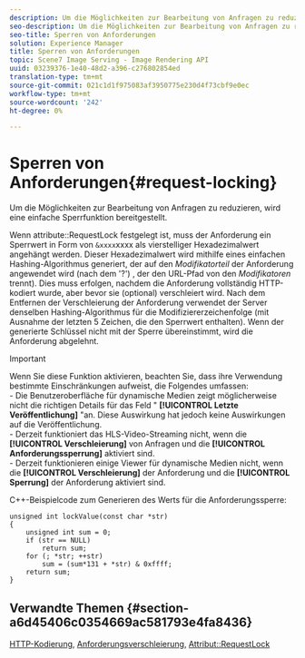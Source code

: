 ```yaml
---
description: Um die Möglichkeiten zur Bearbeitung von Anfragen zu reduzieren, wird eine einfache Sperrfunktion bereitgestellt.
seo-description: Um die Möglichkeiten zur Bearbeitung von Anfragen zu reduzieren, wird eine einfache Sperrfunktion bereitgestellt.
seo-title: Sperren von Anforderungen
solution: Experience Manager
title: Sperren von Anforderungen
topic: Scene7 Image Serving - Image Rendering API
uuid: 03239376-1e40-48d2-a396-c276802854ed
translation-type: tm+mt
source-git-commit: 021c1d1f975083af3950775e230d4f73cbf9e0ec
workflow-type: tm+mt
source-wordcount: '242'
ht-degree: 0%

---
```



# Sperren von Anforderungen{#request-locking}

Um die Möglichkeiten zur Bearbeitung von Anfragen zu reduzieren, wird eine einfache Sperrfunktion bereitgestellt.

Wenn attribute::RequestLock festgelegt ist, muss der Anforderung ein Sperrwert in Form von `&xxxx`xxxx als vierstelliger Hexadezimalwert angehängt werden. Dieser Hexadezimalwert wird mithilfe eines einfachen Hashing-Algorithmus generiert, der auf den *Modifikatorteil* der Anforderung angewendet wird (nach dem &#39;?&#39;) , der den URL-Pfad von den *Modifikatoren* trennt). Dies muss erfolgen, nachdem die Anforderung vollständig HTTP-kodiert wurde, aber bevor sie (optional) verschleiert wird. Nach dem Entfernen der Verschleierung der Anforderung verwendet der Server denselben Hashing-Algorithmus für die Modifiziererzeichenfolge (mit Ausnahme der letzten 5 Zeichen, die den Sperrwert enthalten). Wenn der generierte Schlüssel nicht mit der Sperre übereinstimmt, wird die Anforderung abgelehnt.

>[!IMPORTANT]
>
>Wenn Sie diese Funktion aktivieren, beachten Sie, dass ihre Verwendung bestimmte Einschränkungen aufweist, die Folgendes umfassen:<br>- Die Benutzeroberfläche für dynamische Medien zeigt möglicherweise nicht die richtigen Details für das Feld &quot; **[!UICONTROL Letzte Veröffentlichung]** &quot;an. Diese Auswirkung hat jedoch keine Auswirkungen auf die Veröffentlichung.<br>- Derzeit funktioniert das HLS-Video-Streaming nicht, wenn die **[!UICONTROL Verschleierung]** von Anfragen und die **[!UICONTROL Anforderungssperrung]** aktiviert sind.<br>- Derzeit funktionieren einige Viewer für dynamische Medien nicht, wenn die **[!UICONTROL Verschleierung]** der Anforderung und die **[!UICONTROL Sperrung]** der Anforderung aktiviert sind.

C++-Beispielcode zum Generieren des Werts für die Anforderungssperre:

```
unsigned int lockValue(const char *str) 
{ 
    unsigned int sum = 0; 
    if (str == NULL) 
        return sum; 
    for (; *str; ++str) 
        sum = (sum*131 + *str) & 0xffff; 
    return sum; 
} 
```

## Verwandte Themen {#section-a6d45406c0354669ac581793e4fa8436}

[HTTP-Kodierung](../../../../../is-api/http-ref/image-serving-api-ref/c-http-protocol-reference/c-syntax-and-features/r-http-encoding.md#reference-bb34dd13f316462695448acfa8f92df7), [Anforderungsverschleierung](../../../../../is-api/http-ref/image-serving-api-ref/c-http-protocol-reference/c-syntax-and-features/r-request-obfuscation.md#reference-895f65d6796c43bb9bad21a676ed714d), [Attribut::RequestLock](../../../../../is-api/image-catalog/image-serving-api-ref/c-image-catalog-reference/c-attributes-reference/r-requestlock.md#reference-8bbe2f581be847d3b9fa123e8e5e94b0)
